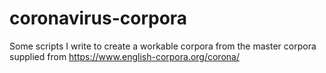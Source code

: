 # coronavirus-corpora
Some scripts I write to create a workable corpora from the master corpora supplied from https://www.english-corpora.org/corona/
